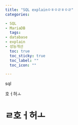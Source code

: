 ```yaml
---
title: "SQL explainㅇㅎㅇㄹㅎㅇㄹ"
categories:

- SQL
- MariaDB
  tags:
- database
- explain
- 성능개선
  toc: true
  toc_sticky: true
  toc_label: ""
  toc_icon: ""

---
```

sql

호ㅓ허ㅗ

# ㄹ호ㅓ허ㅗ
